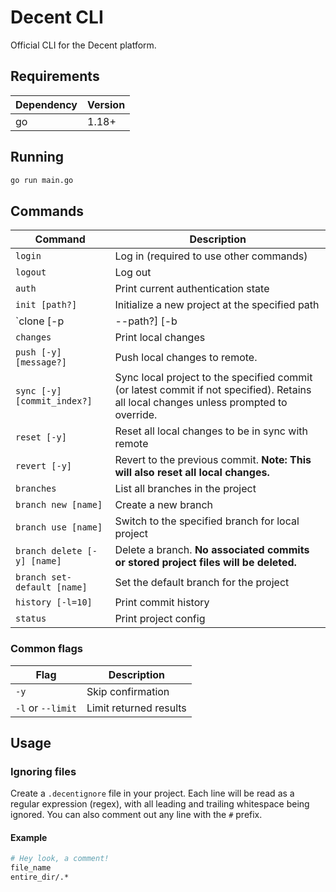 # Decent CLI
Official CLI for the Decent platform.

## Requirements
|Dependency|Version|
|-|-|
|go|1.18+|


## Running
```sh
go run main.go
```


## Commands
|Command|Description|
|-|-|
|`login`|Log in (required to use other commands)|
|`logout`|Log out|
|`auth`|Print current authentication state|
|`init [path?]`|Initialize a new project at the specified path|
|`clone [-p | --path?] [-b | --branch?] [blob]`|Clone a project|
|`changes`|Print local changes|
|`push [-y] [message?]`|Push local changes to remote.|
|`sync [-y] [commit_index?]`|Sync local project to the specified commit (or latest commit if not specified). Retains all local changes unless prompted to override.|
|`reset [-y]`|Reset all local changes to be in sync with remote|
|`revert [-y]`|Revert to the previous commit. **Note: This will also reset all local changes.**|
|`branches`|List all branches in the project|
|`branch new [name]`|Create a new branch|
|`branch use [name]`|Switch to the specified branch for local project|
|`branch delete [-y] [name]`|Delete a branch. **No associated commits or stored project files will be deleted.**|
|`branch set-default [name]`|Set the default branch for the project|
|`history [-l=10]`|Print commit history|
|`status`|Print project config|
### Common flags
|Flag|Description|
|-|-|
|`-y`|Skip confirmation|
|`-l` or `--limit`|Limit returned results|


## Usage

### Ignoring files
Create a `.decentignore` file in your project. Each line will be read as a regular expression (regex),
with all leading and trailing whitespace being ignored. You can also comment out any line with the
`#` prefix.
#### Example
```sh
# Hey look, a comment!
file_name
entire_dir/.*
```
